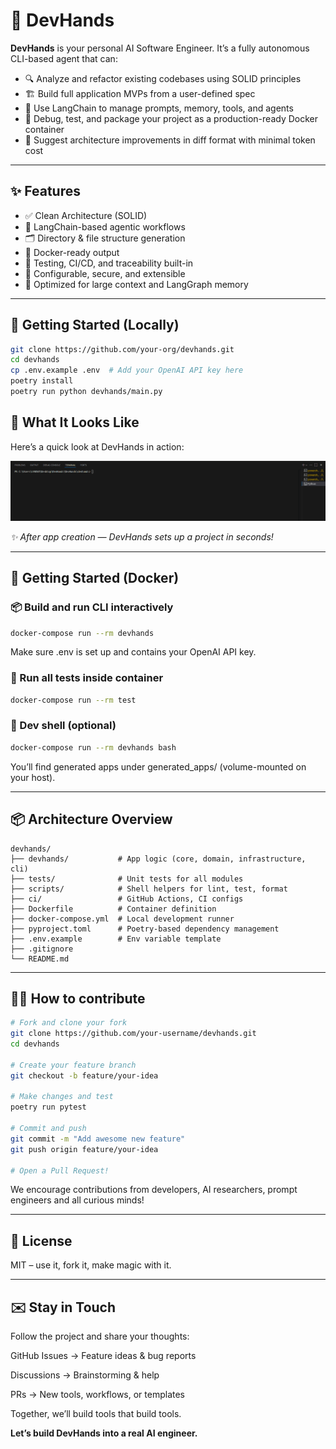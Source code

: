 # 🤖 DevHands

**DevHands** is your personal AI Software Engineer. It’s a fully autonomous CLI-based agent that can:

- 🔍 Analyze and refactor existing codebases using SOLID principles
- 🏗️ Build full application MVPs from a user-defined spec
- 🧠 Use LangChain to manage prompts, memory, tools, and agents
- 🧪 Debug, test, and package your project as a production-ready Docker container
- 📁 Suggest architecture improvements in diff format with minimal token cost

---

## ✨ Features

- ✅ Clean Architecture (SOLID)
- 🔧 LangChain-based agentic workflows
- 🗂️ Directory & file structure generation
- 🐳 Docker-ready output
- 🧪 Testing, CI/CD, and traceability built-in
- 🔐 Configurable, secure, and extensible
- 🧠 Optimized for large context and LangGraph memory

---

## 🚀 Getting Started (Locally)

```bash
git clone https://github.com/your-org/devhands.git
cd devhands
cp .env.example .env  # Add your OpenAI API key here
poetry install
poetry run python devhands/main.py
```
## 👀 What It Looks Like

Here’s a quick look at DevHands in action:

![DevHands CLI Demo](devhands-demo.gif)

*✨ After app creation — DevHands sets up a project in seconds!*

---
## 🐳 Getting Started (Docker)
### 📦 Build and run CLI interactively
```bash
docker-compose run --rm devhands
```
Make sure .env is set up and contains your OpenAI API key.

### 🧪 Run all tests inside container
```bash
docker-compose run --rm test
```

### 🧰 Dev shell (optional)
```bash
docker-compose run --rm devhands bash
```
You’ll find generated apps under generated_apps/ (volume-mounted on your host).

---

## 📦 Architecture Overview
```text
devhands/
├── devhands/           # App logic (core, domain, infrastructure, cli)
├── tests/              # Unit tests for all modules
├── scripts/            # Shell helpers for lint, test, format
├── ci/                 # GitHub Actions, CI configs
├── Dockerfile          # Container definition
├── docker-compose.yml  # Local development runner
├── pyproject.toml      # Poetry-based dependency management
├── .env.example        # Env variable template
├── .gitignore
└── README.md
```

---

## 🧑‍💻 How to contribute
```bash
# Fork and clone your fork
git clone https://github.com/your-username/devhands.git
cd devhands

# Create your feature branch
git checkout -b feature/your-idea

# Make changes and test
poetry run pytest

# Commit and push
git commit -m "Add awesome new feature"
git push origin feature/your-idea

# Open a Pull Request!
```
We encourage contributions from developers, AI researchers, prompt engineers and all curious minds!

---

## 📄 License
MIT – use it, fork it, make magic with it.

---

## ✉️ Stay in Touch
Follow the project and share your thoughts:

GitHub Issues → Feature ideas & bug reports

Discussions → Brainstorming & help

PRs → New tools, workflows, or templates

Together, we’ll build tools that build tools.

__Let’s build DevHands into a real AI engineer.__
